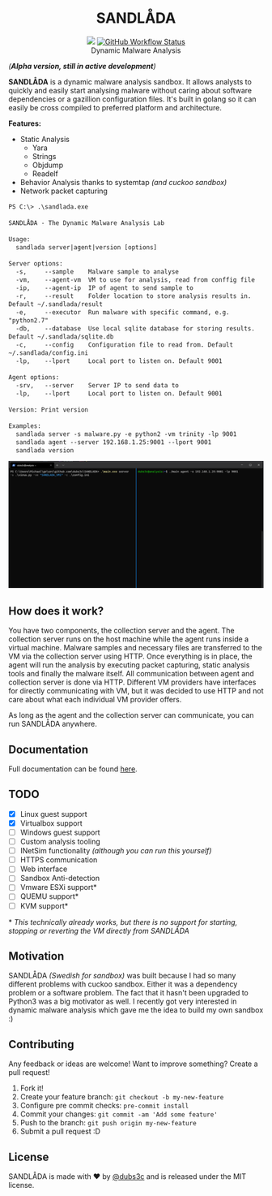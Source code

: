 
<h1 align="center">SANDLÅDA</h1>
<p align="center">
  <p align="center">
    <a href="https://goreportcard.com/badge/github.com/dubs3c/SANDLADA"><img src="https://goreportcard.com/badge/github.com/dubs3c/SANDLADA"></a>
    <a href="https://img.shields.io/github/workflow/status/dubs3c/SANDLADA/Go"><img alt="GitHub Workflow Status" src="https://img.shields.io/github/workflow/status/dubs3c/SANDLADA/Go"></a><br />
  Dynamic Malware Analysis
  </p>
</p>

_(**Alpha version, still in active development**)_

**SANDLÅDA** is a dynamic malware analysis sandbox. It allows analysts to quickly and easily start analysing malware without caring about software dependencies or a gazillion configuration files. It's built in golang so it can easily be cross compiled to preferred platform and architecture.

**Features:**

* Static Analysis
    * Yara
    * Strings
    * Objdump
    * Readelf
* Behavior Analysis thanks to systemtap *(and cuckoo sandbox)*
* Network packet capturing

```
PS C:\> .\sandlada.exe

SANDLÅDA - The Dynamic Malware Analysis Lab

Usage:
  sandlada server|agent|version [options]

Server options:
  -s,     --sample    Malware sample to analyse
  -vm,    --agent-vm  VM to use for analysis, read from conffig file
  -ip,    --agent-ip  IP of agent to send sample to
  -r,     --result    Folder location to store analysis results in. Default ~/.sandlada/result
  -e,     --executor  Run malware with specific command, e.g. "python2.7"
  -db,    --database  Use local sqlite database for storing results. Default ~/.sandlada/sqlite.db
  -c,     --config    Configuration file to read from. Default ~/.sandlada/config.ini
  -lp,    --lport     Local port to listen on. Default 9001

Agent options:
  -srv,   --server    Server IP to send data to
  -lp,    --lport     Local port to listen on. Default 9001

Version: Print version

Examples:
  sandlada server -s malware.py -e python2 -vm trinity -lp 9001
  sandlada agent --server 192.168.1.25:9001 --lport 9001
  sandlada version
```

![demo](docs/demo.gif)

## How does it work?

You have two components, the collection server and the agent. The collection server runs on the host machine while the agent runs inside a virtual machine. Malware samples and necessary files are transferred to the VM via the collection server using HTTP. Once everything is in place, the agent will run the analysis by executing packet capturing, static analysis tools and finally the malware itself. All communication between agent and collection server is done via HTTP. Different VM providers have interfaces for directly communicating with VM, but it was decided to use HTTP and not care about what each individual VM provider offers.

As long as the agent and the collection server can communicate, you can run SANDLÅDA anywhere.

## Documentation

Full documentation can be found [here](docs/).

## TODO

- [X] Linux guest support
- [X] Virtualbox support
- [ ] Windows guest support
- [ ] Custom analysis tooling
- [ ] INetSim functionality *(although you can run this yourself)*
- [ ] HTTPS communication
- [ ] Web interface
- [ ] Sandbox Anti-detection
- [ ] Vmware ESXi support*
- [ ] QUEMU support*
- [ ] KVM support*

\* *This technically already works, but there is no support for starting, stopping or reverting the VM directly from SANDLÅDA*

## Motivation
SANDLÅDA *(Swedish for sandbox)* was built because I had so many different problems with cuckoo sandbox. Either it was a dependency problem or a software problem. The fact that it hasn't been upgraded to Python3 was a big motivator as well. I recently got very interested in dynamic malware analysis which gave me the idea to build my own sandbox :)

## Contributing
Any feedback or ideas are welcome! Want to improve something? Create a pull request!

1. Fork it!
2. Create your feature branch: `git checkout -b my-new-feature`
3. Configure pre commit checks: `pre-commit install`
4. Commit your changes: `git commit -am 'Add some feature'`
5. Push to the branch: `git push origin my-new-feature`
6. Submit a pull request :D

## License

SANDLÅDA is made with ♥ by [@dubs3c](https://github.com/dubs3c) and is released under the MIT license.
